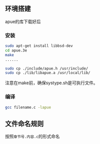 ## 环境搭建

apue的库下载好后

### 安装

```bash
sudo apt-get install libbsd-dev
cd apue.3e
make
......

sudo cp ./include/apue.h /usr/include/
sudo cp ./lib/libapue.a /usr/local/lib/
```

注意在make前，确保systype.sh是可执行文件。

### 编译

```bash
gcc filename.c -lapue
```

## 文件命名规则

按照`章节号.内容.c`的形式命名
